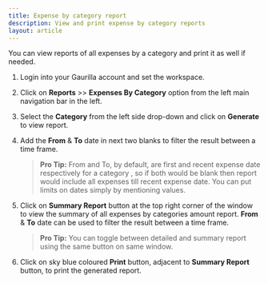 ```yaml
---
title: Expense by category report
description: View and print expense by category reports
layout: article
---
```

You can view reports of all expenses by a category and print it as well if needed.

1. Login into your Gaurilla account and set the workspace.

2. Click on **Reports** >> **Expenses By Category** option from the left main navigation bar in the left.

3. Select the **Category** from the left side drop-down and click on **Generate** to view report.

4. Add the **From** & **To** date in next two blanks to filter the result between a time frame.

	> **Pro Tip:** From and To, by default, are first and recent expense date respectively for a category , so if both would be blank then report would include all expenses till recent expense date. You can put limits on dates simply by mentioning values.

5. Click on **Summary Report** button at the top right corner of the window to view the summary of all expenses by categories amount report. **From** & **To** date can be used to filter the result between a time frame.

	> **Pro Tip:** You can toggle between detailed and summary report using the same button on same window. 

6. Click on sky blue coloured **Print** button, adjacent to **Summary Report** button, to print the generated report.
